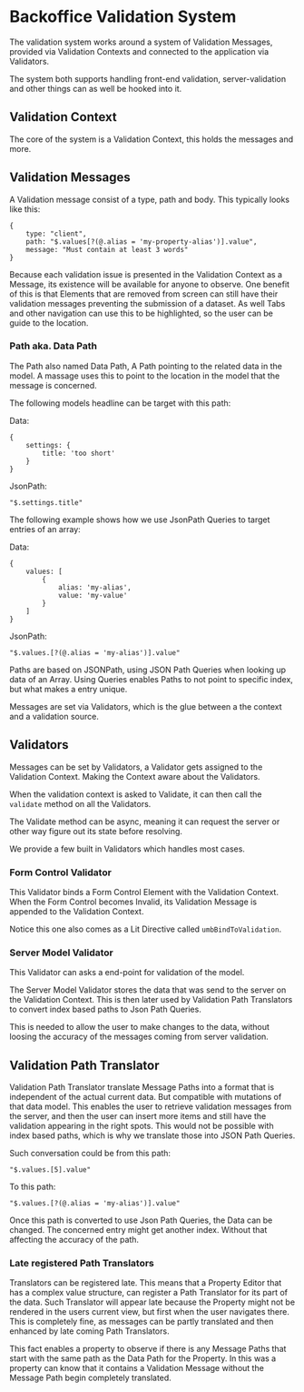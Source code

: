 # Backoffice Validation System

The validation system works around a system of Validation Messages, provided via Validation Contexts and connected to the application via Validators.

The system both supports handling front-end validation, server-validation and other things can as well be hooked into it.

## Validation Context

The core of the system is a Validation Context, this holds the messages and more.

## Validation Messages

A Validation message consist of a type, path and body. This typically looks like this:

```
{
	type: "client",
	path: "$.values[?(@.alias = 'my-property-alias')].value",
	message: "Must contain at least 3 words"
}
```

Because each validation issue is presented in the Validation Context as a Message, its existence will be available for anyone to observe.
One benefit of this is that Elements that are removed from screen can still have their validation messages preventing the submission of a dataset.
As well Tabs and other navigation can use this to be highlighted, so the user can be guide to the location.

### Path aka. Data Path

The Path also named Data Path, A Path pointing to the related data in the model.
A massage uses this to point to the location in the model that the message is concerned.

The following models headline can be target with this path:

Data:
```
{
	settings: {
		title: 'too short'
	}
}
```

JsonPath:
```
"$.settings.title"
```

The following example shows how we use JsonPath Queries to target entries of an array:

Data:
```
{
	values: [
		{
			alias: 'my-alias',
			value: 'my-value'
		}
	]
}
```

JsonPath:
```
"$.values.[?(@.alias = 'my-alias')].value"
```

Paths are based on JSONPath, using JSON Path Queries when looking up data of an Array. Using Queries enables Paths to not point to specific index, but what makes a entry unique.

Messages are set via Validators, which is the glue between a the context and a validation source.

## Validators

Messages can be set by Validators, a Validator gets assigned to the Validation Context. Making the Context aware about the Validators.

When the validation context is asked to Validate, it can then call the `validate` method on all the Validators.

The Validate method can be async, meaning it can request the server or other way figure out its state before resolving.

We provide a few built in Validators which handles most cases.

### Form Control Validator

This Validator binds a Form Control Element with the Validation Context. When the Form Control becomes Invalid, its Validation Message is appended to the Validation Context.

Notice this one also comes as a Lit Directive called `umbBindToValidation`.

### Server Model Validator

This Validator can asks a end-point for validation of the model.

The Server Model Validator stores the data that was send to the server on the Validation Context. This is then later used by Validation Path Translators to convert index based paths to Json Path Queries.

This is needed to allow the user to make changes to the data, without loosing the accuracy of the messages coming from server validation.

## Validation Path Translator

Validation Path Translator translate Message Paths into a format that is independent of the actual current data. But compatible with mutations of that data model.
This enables the user to retrieve validation messages from the server, and then the user can insert more items and still have the validation appearing in the right spots.
This would not be possible with index based paths, which is why we translate those into JSON Path Queries.

Such conversation could be from this path:
```
"$.values.[5].value"
```

To this path:
```
"$.values.[?(@.alias = 'my-alias')].value"
```

Once this path is converted to use Json Path Queries, the Data can be changed. The concerned entry might get another index. Without that affecting the accuracy of the path.

### Late registered Path Translators

Translators can be registered late. This means that a Property Editor that has a complex value structure, can register a Path Translator for its part of the data. Such Translator will appear late because the Property might not be rendered in the users current view, but first when the user navigates there.
This is completely fine, as messages can be partly translated and then enhanced by late coming Path Translators.

This fact enables a property to observe if there is any Message Paths that start with the same path as the Data Path for the Property. In this was a property can know that it contains a Validation Message without the Message Path begin completely translated.


